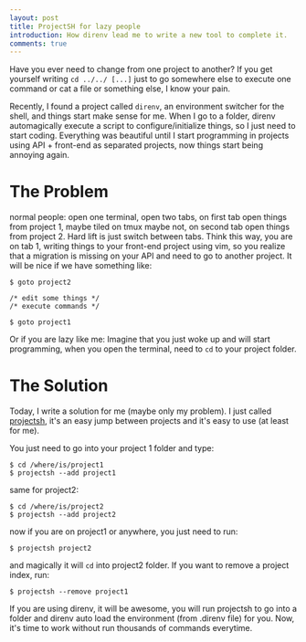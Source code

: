 ```yaml
---
layout: post
title: ProjectSH for lazy people
introduction: How direnv lead me to write a new tool to complete it.
comments: true
---
```


Have you ever need to change from one project to another? If you get yourself writing `cd ../../ [...]` just to go somewhere else to execute one command or cat a file or something else, I know your pain.

Recently, I found a project called `direnv`, an environment switcher for the shell, and things start make sense for me. When I go to a folder, direnv automagically execute a script to configure/initialize things, so I just need to start coding. Everything was beautiful until I start programming in projects using API + front-end as separated projects, now things start being annoying again.

# The Problem

normal people: open one terminal, open two tabs, on first tab open things from project 1, maybe tiled on tmux maybe not, on second tab open things from project 2. Hard lift is just switch between tabs.
Think this way, you are on tab 1, writing things to your front-end project using vim, so you realize that a migration is missing on your API and need to go to another project. It will be nice if we have something like:

```
$ goto project2

/* edit some things */
/* execute commands */

$ goto project1
```

Or if you are lazy like me: Imagine that you just woke up and will start programming, when you open the terminal, need to `cd` to your project folder.

# The Solution

Today, I write a solution for me (maybe only my problem). I just called [projectsh](https://github.com/StefanYohansson/projectsh), it's an easy jump between projects and it's easy to use (at least for me).

You just need to go into your project 1 folder and type:

```
$ cd /where/is/project1
$ projectsh --add project1
```

same for project2:

```
$ cd /where/is/project2
$ projectsh --add project2
```

now if you are on project1 or anywhere, you just need to run:

```
$ projectsh project2
```

and magically it will `cd` into project2 folder.
If you want to remove a project index, run:

```
$ projectsh --remove project1
```

If you are using direnv, it will be awesome, you will run projectsh to go into a folder and direnv auto load the environment (from .direnv file) for you. Now, it's time to work without run thousands of commands everytime.
